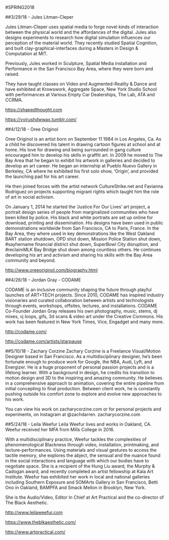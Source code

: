 #SPRING2018

##3/29/18 - Jules Litman-Cleper

Jules Litman-Cleper uses spatial media to forge novel kinds of interaction between the physical world and the affordances of the digital. Jules also designs experiments to research how digital simulation influences our perception of the material world. They recently studied Spatial Cognition, and built clay-graphical-interfaces during a Masters in Design & Computation at MIT.

Previously, Jules worked in Sculpture, Spatial Media installation and Performance in the San Francisco Bay Area, where they were born and raised.

They have taught classes on Video and Augmented-Reality & Dance and have exhibited at Krowswork, Aggregate Space, New York Studio School with performances at Various Empty Car Dealerships, The Lab, ATA and CCRMA. 

https://shapedthought.com

https://vvirushdwwax.tumblr.com/


##4/12/18 - Oree Originol

Oree Originol is an artist born on September 11 1984 in Los Angeles, Ca. As a child he discovered his talent in drawing cartoon figures at school and at home. His love for drawing and being surrounded in gang culture encouraged him to develop his skills in graffiti art. In 2009 he moved to The Bay Area that he began to exhibit his artwork in galleries and decided to develop an art career. He began an internship at Pueblo Nuevo Gallery in Berkeley, CA where he exhibited his first solo show, ‘Origin’, and provided the launching pad for his art career.

He then joined forces with the artist network CultureStrike.net and Favianna Rodriguez on projects supporting migrant rights which taught him the role of art in social activism.

On January 1, 2014 he started the ‘Justice For Our Lives’ art project, a portrait design series of people from marginalized communities who have been killed by police. His black and white portraits are set up online for download, printing and dissemination. His designs have been used in public demonstrations worldwide from San Francisco, CA to Paris, France. In the Bay Area, they where used in key demonstrations like the West Oakland BART station shutdown, OPD shut down, Mission Police Station shut down, #sayhername financial district shut down, SuperBowl City disruption, and #reclaimMLK Bay Bridge shut down among countless others. He continues developing his art and activism and sharing his skills with the Bay Area community and beyond.

http://www.oreeoriginol.com/biography.html

##4/26/18 - Jordan Gray - CODAME

CODAME is an inclusive community shaping the future through playful launches of ART+TECH projects. Since 2010, CODAME has inspired industry visionaries and curated collaboration between artists and technologists through events, workshops, offsites, lectures, and installations. CODAME Co-Founder Jordan Gray releases his own photography, music, stems, dj mixes, vj loops, gifs, 3d scans & video art under the Creative Commons. His work has been featured in New York Times, Vice, Engadget and many more.

http://codame.com/

http://codame.com/artists/starpause

##5/10/18 - Zachary Corzine
Zachary Corzine is a Freelance Visual/Motion Designer based in San Francisco. As a multidisciplinary designer, he’s been fortunate enough to produce work for Google, the NBA, Audi, Lyft, and Energizer. He is a huge proponent of personal passion projects and is a lifelong learner. With a background in design, he credits his transition to motion design and 3D to the inspiring and amazing community. He believes in a comprehensive approach to animation, covering the entire pipeline from initial concepting to final production. Between client work, he is constantly pushing outside his comfort zone to explore and evolve new approaches to his work.

You can view his work on zacharycorzine.com or for personal projects and experiments, on Instagram at @zachdarren. zacharycorzine.com

##5/24/18	- Leila Weefur
Leila Weefur lives and works in Oakland, CA. Weefur received her MFA from Mills College in 2016.

With a multidisciplinary practice, Weefur tackles the complexities of phenomenological Blackness through video, installation, printmaking, and lecture-performances. Using materials and visual gestures to access the tactile memory, she explores the abject, the sensual and the nuance found in the social interactions and language with which our bodies have to negotiate space. She is a recipient of the Hung Liu award, the Murphy & Cadogan award, and recently completed an artist fellowship at Kala Art Institute. Weefur has exhibited her work in local and national galleries including Southern Exposure and SOMArts Gallery in San Francisco, Betti Ono in Oakland, BAMPFA and Smack Mellon in Brooklyn, New York.

She is the Audio/Video, Editor In Chief at Art Practical and the co-director of The Black Aesthetic.


http://www.leilaweefur.com

https://www.theblkaesthetic.com/

http://www.artpractical.com/
